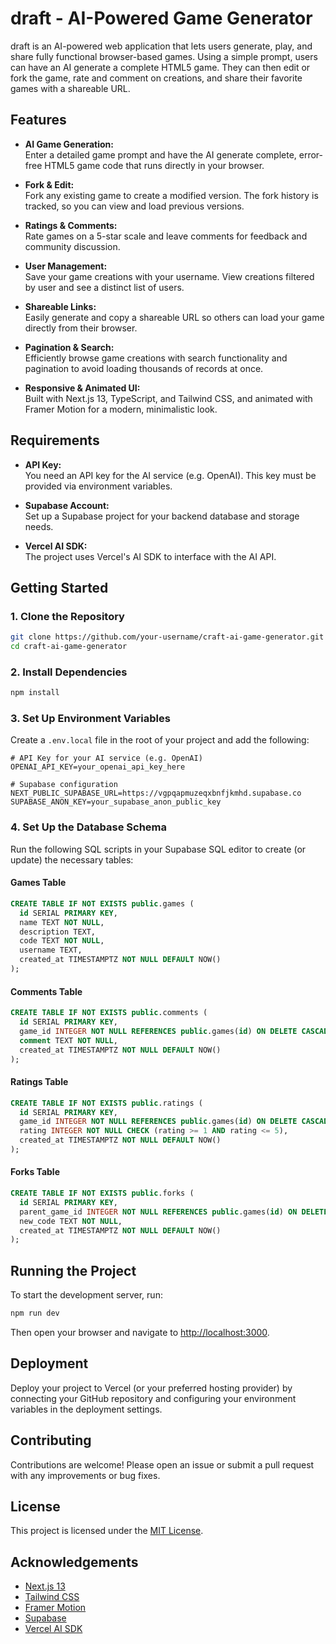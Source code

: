 # draft - AI-Powered Game Generator

draft is an AI-powered web application that lets users generate, play, and share fully functional browser-based games. Using a simple prompt, users can have an AI generate a complete HTML5 game. They can then edit or fork the game, rate and comment on creations, and share their favorite games with a shareable URL.

## Features

- **AI Game Generation:**  
  Enter a detailed game prompt and have the AI generate complete, error-free HTML5 game code that runs directly in your browser.

- **Fork & Edit:**  
  Fork any existing game to create a modified version. The fork history is tracked, so you can view and load previous versions.

- **Ratings & Comments:**  
  Rate games on a 5-star scale and leave comments for feedback and community discussion.

- **User Management:**  
  Save your game creations with your username. View creations filtered by user and see a distinct list of users.

- **Shareable Links:**  
  Easily generate and copy a shareable URL so others can load your game directly from their browser.

- **Pagination & Search:**  
  Efficiently browse game creations with search functionality and pagination to avoid loading thousands of records at once.

- **Responsive & Animated UI:**  
  Built with Next.js 13, TypeScript, and Tailwind CSS, and animated with Framer Motion for a modern, minimalistic look.

## Requirements

- **API Key:**  
  You need an API key for the AI service (e.g. OpenAI). This key must be provided via environment variables.

- **Supabase Account:**  
  Set up a Supabase project for your backend database and storage needs.

- **Vercel AI SDK:**  
  The project uses Vercel's AI SDK to interface with the AI API.

## Getting Started

### 1. Clone the Repository

```bash
git clone https://github.com/your-username/craft-ai-game-generator.git
cd craft-ai-game-generator
```

### 2. Install Dependencies

```bash
npm install
```

### 3. Set Up Environment Variables

Create a `.env.local` file in the root of your project and add the following:

```env
# API Key for your AI service (e.g. OpenAI)
OPENAI_API_KEY=your_openai_api_key_here

# Supabase configuration
NEXT_PUBLIC_SUPABASE_URL=https://vgpqapmuzeqxbnfjkmhd.supabase.co
SUPABASE_ANON_KEY=your_supabase_anon_public_key
```

### 4. Set Up the Database Schema

Run the following SQL scripts in your Supabase SQL editor to create (or update) the necessary tables:

#### Games Table

```sql
CREATE TABLE IF NOT EXISTS public.games (
  id SERIAL PRIMARY KEY,
  name TEXT NOT NULL,
  description TEXT,
  code TEXT NOT NULL,
  username TEXT,
  created_at TIMESTAMPTZ NOT NULL DEFAULT NOW()
);
```

#### Comments Table

```sql
CREATE TABLE IF NOT EXISTS public.comments (
  id SERIAL PRIMARY KEY,
  game_id INTEGER NOT NULL REFERENCES public.games(id) ON DELETE CASCADE,
  comment TEXT NOT NULL,
  created_at TIMESTAMPTZ NOT NULL DEFAULT NOW()
);
```

#### Ratings Table

```sql
CREATE TABLE IF NOT EXISTS public.ratings (
  id SERIAL PRIMARY KEY,
  game_id INTEGER NOT NULL REFERENCES public.games(id) ON DELETE CASCADE,
  rating INTEGER NOT NULL CHECK (rating >= 1 AND rating <= 5),
  created_at TIMESTAMPTZ NOT NULL DEFAULT NOW()
);
```

#### Forks Table

```sql
CREATE TABLE IF NOT EXISTS public.forks (
  id SERIAL PRIMARY KEY,
  parent_game_id INTEGER NOT NULL REFERENCES public.games(id) ON DELETE CASCADE,
  new_code TEXT NOT NULL,
  created_at TIMESTAMPTZ NOT NULL DEFAULT NOW()
);
```

## Running the Project

To start the development server, run:

```bash
npm run dev
```

Then open your browser and navigate to [http://localhost:3000](http://localhost:3000).

## Deployment

Deploy your project to Vercel (or your preferred hosting provider) by connecting your GitHub repository and configuring your environment variables in the deployment settings.

## Contributing

Contributions are welcome! Please open an issue or submit a pull request with any improvements or bug fixes.

## License

This project is licensed under the [MIT License](LICENSE).

## Acknowledgements

- [Next.js 13](https://nextjs.org/)
- [Tailwind CSS](https://tailwindcss.com/)
- [Framer Motion](https://www.framer.com/motion/)
- [Supabase](https://supabase.com/)
- [Vercel AI SDK](https://vercel.com/docs/concepts/ai)